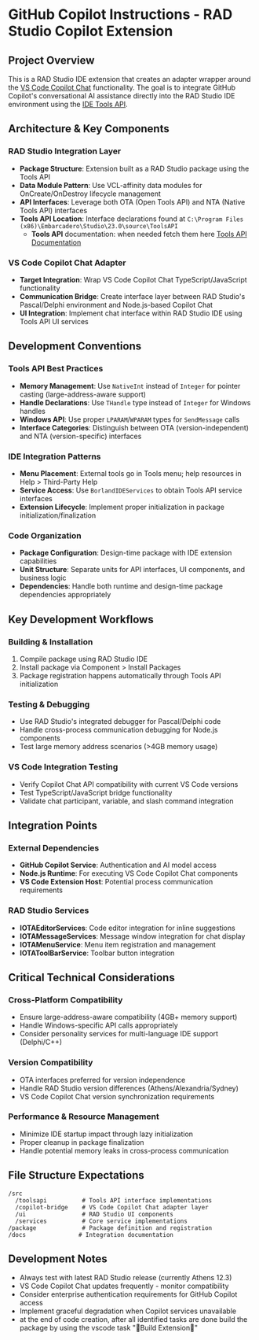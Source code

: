 # GitHub Copilot Instructions - RAD Studio Copilot Extension

## Project Overview

This is a RAD Studio IDE extension that creates an adapter wrapper around the [VS Code Copilot Chat](https://github.com/microsoft/vscode-copilot-chat) functionality. The goal is to integrate GitHub Copilot's conversational AI assistance directly into the RAD Studio IDE environment using the [IDE Tools API](https://docwiki.embarcadero.com/RADStudio/Athens/en/Extending_the_IDE_Using_the_Tools_API).

## Architecture & Key Components

### RAD Studio Integration Layer

- **Package Structure**: Extension built as a RAD Studio package using the Tools API
- **Data Module Pattern**: Use VCL-affinity data modules for OnCreate/OnDestroy lifecycle management
- **API Interfaces**: Leverage both OTA (Open Tools API) and NTA (Native Tools API) interfaces
- **Tools API Location**: Interface declarations found at `C:\Program Files (x86)\Embarcadero\Studio\23.0\source\ToolsAPI`
  - **Tools API** documentation: when needed fetch them here [Tools API Documentation](https://docwiki.embarcadero.com/Libraries/Athens/de/ToolsAPI)

### VS Code Copilot Chat Adapter

- **Target Integration**: Wrap VS Code Copilot Chat TypeScript/JavaScript functionality
- **Communication Bridge**: Create interface layer between RAD Studio's Pascal/Delphi environment and Node.js-based Copilot Chat
- **UI Integration**: Implement chat interface within RAD Studio IDE using Tools API UI services

## Development Conventions

### Tools API Best Practices

- **Memory Management**: Use `NativeInt` instead of `Integer` for pointer casting (large-address-aware support)
- **Handle Declarations**: Use `THandle` type instead of `Integer` for Windows handles
- **Windows API**: Use proper `LPARAM`/`WPARAM` types for `SendMessage` calls
- **Interface Categories**: Distinguish between OTA (version-independent) and NTA (version-specific) interfaces

### IDE Integration Patterns

- **Menu Placement**: External tools go in Tools menu; help resources in Help > Third-Party Help
- **Service Access**: Use `BorlandIDEServices` to obtain Tools API service interfaces
- **Extension Lifecycle**: Implement proper initialization in package initialization/finalization

### Code Organization

- **Package Configuration**: Design-time package with IDE extension capabilities
- **Unit Structure**: Separate units for API interfaces, UI components, and business logic
- **Dependencies**: Handle both runtime and design-time package dependencies appropriately

## Key Development Workflows

### Building & Installation

1. Compile package using RAD Studio IDE
2. Install package via Component > Install Packages
3. Package registration happens automatically through Tools API initialization

### Testing & Debugging

- Use RAD Studio's integrated debugger for Pascal/Delphi code
- Handle cross-process communication debugging for Node.js components
- Test large memory address scenarios (>4GB memory usage)

### VS Code Integration Testing

- Verify Copilot Chat API compatibility with current VS Code versions
- Test TypeScript/JavaScript bridge functionality
- Validate chat participant, variable, and slash command integration

## Integration Points

### External Dependencies

- **GitHub Copilot Service**: Authentication and AI model access
- **Node.js Runtime**: For executing VS Code Copilot Chat components
- **VS Code Extension Host**: Potential process communication requirements

### RAD Studio Services

- **IOTAEditorServices**: Code editor integration for inline suggestions
- **IOTAMessageServices**: Message window integration for chat display
- **IOTAMenuService**: Menu item registration and management
- **IOTAToolBarService**: Toolbar button integration

## Critical Technical Considerations

### Cross-Platform Compatibility

- Ensure large-address-aware compatibility (4GB+ memory support)
- Handle Windows-specific API calls appropriately
- Consider personality services for multi-language IDE support (Delphi/C++)

### Version Compatibility

- OTA interfaces preferred for version independence
- Handle RAD Studio version differences (Athens/Alexandria/Sydney)
- VS Code Copilot Chat version synchronization requirements

### Performance & Resource Management

- Minimize IDE startup impact through lazy initialization
- Proper cleanup in package finalization
- Handle potential memory leaks in cross-process communication

## File Structure Expectations

```
/src
  /toolsapi          # Tools API interface implementations
  /copilot-bridge    # VS Code Copilot Chat adapter layer
  /ui                # RAD Studio UI components
  /services          # Core service implementations
/package             # Package definition and registration
/docs               # Integration documentation
```

## Development Notes

- Always test with latest RAD Studio release (currently Athens 12.3)
- VS Code Copilot Chat updates frequently - monitor compatibility
- Consider enterprise authentication requirements for GitHub Copilot access
- Implement graceful degradation when Copilot services unavailable
- at the end of code creation, after all identified tasks are done build the package by using the vscode task "🚀Build Extension🚀"

